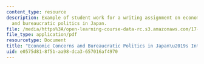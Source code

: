 ```yaml
---
content_type: resource
description: Example of student work for a writing assignment on economic concerns
  and bureaucratic politics in Japan.
file: /media/https%3A/open-learning-course-data-rc.s3.amazonaws.com/17-537-politics-and-policy-in-contemporary-japan-spring-2009/e0575d818f5baa98dca3657016af4970_MIT17_537S09_paper1.pdf
file_type: application/pdf
resourcetype: Document
title: "Economic Concerns and Bureaucratic Politics in Japan\u2019s Interwar Years"
uid: e0575d81-8f5b-aa98-dca3-657016af4970
---
```

